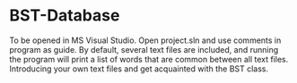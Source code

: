 # BST-Database
To be opened in MS Visual Studio.
Open project.sln and use comments in program as guide.
By default, several text files are included, and running the program will print a list of words that are common between all text files.
Introducing your own text files and get acquainted with the BST class.
